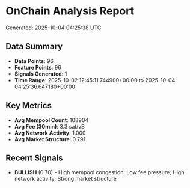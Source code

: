 # OnChain Analysis Report
Generated: 2025-10-04 04:25:38 UTC

## Data Summary
- **Data Points**: 96
- **Feature Points**: 96
- **Signals Generated**: 1
- **Time Range**: 2025-10-02 12:45:11.744900+00:00 to 2025-10-04 04:25:36.647180+00:00

## Key Metrics
- **Avg Mempool Count**: 108904
- **Avg Fee (30min)**: 3.3 sat/vB
- **Avg Network Activity**: 1.000
- **Avg Market Structure**: 0.791

## Recent Signals
- **BULLISH** (0.70) - High mempool congestion; Low fee pressure; High network activity; Strong market structure
